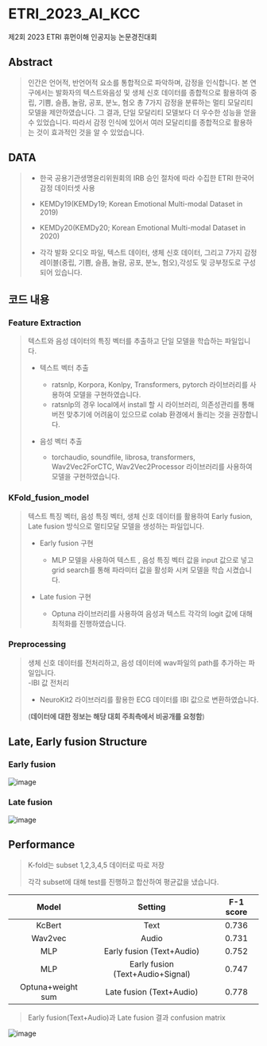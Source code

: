 # ETRI_2023_AI_KCC
제2회 2023 ETRI 휴먼이해 인공지능 논문경진대회 

## Abstract
> 인간은 언어적, 반언어적 요소를 통합적으로 파악하며, 감정을 인식합니다. 본 연구에서는 발화자의 텍스트와음성 및 생체 신호 데이터를 종합적으로 활용하여 중립, 기쁨, 슬픔, 놀람, 공포, 분노, 혐오 총 7가지 감정을 분류하는 멀티 모달리티 모델을 제안하였습니다. 그 결과, 단일 모달리티 모델보다 더 우수한 성능을 얻을 수 있었습니다. 따라서 감정 인식에 있어서 여러 모달리티를 종합적으로 활용하는 것이 효과적인 것을 알 수 있었습니다.

## DATA
> - 한국 공용기관생명윤리위원회의 IRB 승인 절차에 따라 수집한 ETRI 한국어 감정 데이터셋 사용
>
> - KEMDy19(KEMDy19; Korean Emotional Multi-modal Dataset in 2019)
>
> - KEMDy20(KEMDy20; Korean Emotional Multi-modal Dataset in 2020)
>
> - 각각 발화 오디오 파일, 텍스트 데이터, 생체 신호 데이터, 그리고 7가지 감정 레이블(중립, 기쁨, 슬픔, 놀람, 공포, 분노, 혐오),각성도 및 긍부정도로 구성되어 있습니다.

## 코드 내용
### Feature Extraction 
> 텍스트와 음성 데이터의 특징 벡터를 추출하고 단일 모델을 학습하는 파일입니다.
> - 텍스트 벡터 추출
>   - ratsnlp, Korpora, Konlpy, Transformers, pytorch 라이브러리를 사용하여 모델을 구현하였습니다.
>   - ratsnlp의 경우 local에서 install 할 시 라이브러리, 의존성관리를 통해 버전 맞추기에 어려움이 있으므로 colab 환경에서 돌리는 것을 권장합니다.
>
> - 음성 벡터 추출
>   - torchaudio, soundfile, librosa, transformers, Wav2Vec2ForCTC, Wav2Vec2Processor 라이브러리를 사용하여 모델을 구현하였습니다.
>
### KFold_fusion_model 
> 텍스트 특징 벡터, 음성 특징 벡터, 생체 신호 데이터를 활용하여 Early fusion, Late fusion 방식으로 멀티모달 모델을 생성하는 파일입니다.<br>
> - Early fusion 구현
>   - MLP 모델을 사용하여 텍스트 , 음성 특징 벡터 값을 input 값으로 넣고 grid search를 통해 파라미터 값을 활성화 시켜 모델을 학습 시켰습니다.
>
> - Late fusion 구현
>   - Optuna 라이브러리를 사용하여 음성과 텍스트 각각의 logit 값에 대해 최적화를 진행하였습니다.
>
### Preprocessing 
> 생체 신호 데이터를 전처리하고, 음성 데이터에 wav파일의 path를 추가하는 파일입니다.<br>
> -IBI 값 전처리
>   - NeuroKit2 라이브러리를 활용한 ECG 데이터를 IBI 값으로 변환하였습니다.
>
> (**데이터에 대한 정보는 해당 대회 주최측에서 비공개를 요청함**)

## Late, Early fusion Structure
### Early fusion
 ![image](https://user-images.githubusercontent.com/64082236/235346905-297c4f7d-c001-48af-8783-98246763683f.png)

### Late fusion
 ![image](https://user-images.githubusercontent.com/64082236/235346916-45cd612e-bbe9-45f5-b02c-1a8d1837ebef.png)


## Performance
> K-fold는 subset 1,2,3,4,5 데이터로 따로 저장
>
> 각각 subset에 대해 test를 진행하고 합산하여 평균값을 냈습니다.
>
|Model|Setting|F-1 score|
|:----:|:----:|:----:|
|KcBert|Text|0.736|
|Wav2vec|Audio|0.731|
|MLP|Early fusion (Text+Audio)|0.752|
|MLP|Early fusion (Text+Audio+Signal)|0.747|
|Optuna+weight sum|Late fusion (Text+Audio)|0.778|
> 
> Early fusion(Text+Audio)과 Late fusion 결과 confusion matrix
>
 ![image](https://user-images.githubusercontent.com/64082236/235347092-57bd546c-9ad0-46a2-bbbb-49d1c37b3a40.png)
